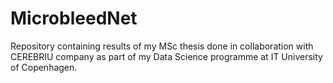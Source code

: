 # MicrobleedNet

Repository containing results of my MSc thesis done in collaboration with CEREBRIU company as part of my Data Science programme at IT University of Copenhagen.
